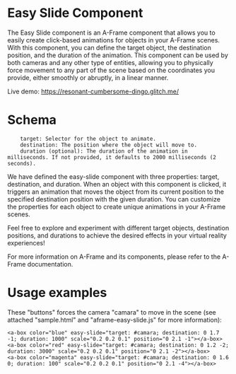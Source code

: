 # Easy Slide Component

The Easy Slide component is an A-Frame component that allows you to easily create click-based animations for objects in your A-Frame scenes. With this component, you can define the target object, the destination position, and the duration of the animation. This component can be used by both cameras and any other type of entities, allowing you to physically force movement to any part of the scene based on the coordinates you provide, either smoothly or abruptly, in a linear manner.

Live demo: https://resonant-cumbersome-dingo.glitch.me/

# Schema

        target: Selector for the object to animate.
        destination: The position where the object will move to.
        duration (optional): The duration of the animation in milliseconds. If not provided, it defaults to 2000 milliseconds (2 seconds).


We have defined the easy-slide component with three properties: target, destination, and duration. When an object with this component is clicked, it triggers an animation that moves the object from its current position to the specified destination position with the given duration. You can customize the properties for each object to create unique animations in your A-Frame scenes. 

Feel free to explore and experiment with different target objects, destination positions, and durations to achieve the desired effects in your virtual reality experiences!

For more information on A-Frame and its components, please refer to the A-Frame documentation.

# Usage examples

These "buttons" forces the camera "camara" to move in the scene (see attached "sample.html" and "aframe-easy-slide.js" for more information):

    <a-box color="blue" easy-slide="target: #camara; destination: 0 1.7 -1; duration: 1000" scale="0.2 0.2 0.1" position="0 2.1 -1"></a-box>
    <a-box color="red" easy-slide="target: #camara; destination: 0 1.2 -2; duration: 3000" scale="0.2 0.2 0.1" position="0 2.1 -2"></a-box>
    <a-box color="magenta" easy-slide="target: #camara; destination: 0 1.6 0; duration: 100" scale="0.2 0.2 0.1" position="0 2.1 -4"></a-box>
